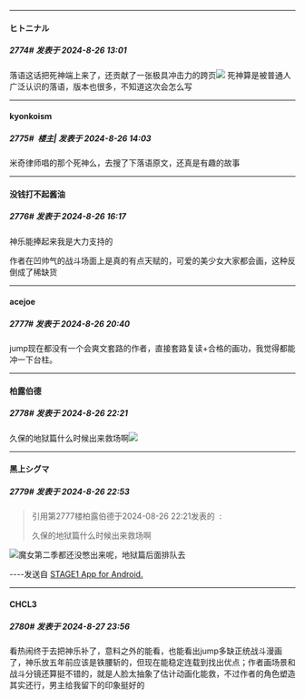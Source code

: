 ﻿
*****

####  ヒトニナル  
##### 2774#       发表于 2024-8-26 13:01

落语这话把死神端上来了，还贡献了一张极具冲击力的跨页<img src="https://static.saraba1st.com/image/smiley/face2017/018.png" referrerpolicy="no-referrer">
死神算是被普通人广泛认识的落语，版本也很多，不知道这次会怎么写


*****

####  kyonkoism  
##### 2775#         楼主| 发表于 2024-8-26 14:03

米奇律师唱的那个死神么，去搜了下落语原文，还真是有趣的故事


*****

####  没钱打不起酱油  
##### 2776#       发表于 2024-8-26 16:17

神乐能捧起来我是大力支持的

作者在凹帅气的战斗场面上是真的有点天赋的，可爱的美少女大家都会画，这种反倒成了稀缺货


*****

####  acejoe  
##### 2777#       发表于 2024-8-26 20:40

jump现在都没有一个会爽文套路的作者，直接套路复读+合格的画功，我觉得都能冲一下台柱。


*****

####  柏露伯德  
##### 2778#       发表于 2024-8-26 22:21

久保的地狱篇什么时候出来救场啊<img src="https://static.saraba1st.com/image/smiley/face2017/018.png" referrerpolicy="no-referrer">


*****

####  黑上シグマ  
##### 2779#       发表于 2024-8-26 22:53

<blockquote>引用第2777楼柏露伯德于2024-08-26 22:21发表的  :

久保的地狱篇什么时候出来救场啊</blockquote>
<img src="https://static.saraba1st.com/image/smiley/face2017/067.png" referrerpolicy="no-referrer">魔女第二季都还没憋出来呢，地狱篇后面排队去

----发送自 [STAGE1 App for Android.](http://stage1.5j4m.com/?1.38)


*****

####  CHCL3  
##### 2780#       发表于 2024-8-27 23:56

看热闹终于去把神乐补了，意料之外的能看，也能看出jump多缺正统战斗漫画了，神乐放五年前应该是铁腰斩的，但现在能稳定连载到找出优点；作者画场景和战斗分镜还算挺不错的，就是人脸太抽象了估计动画化能救，不过作者的角色塑造其实还行，男主给我留下的印象挺好的

